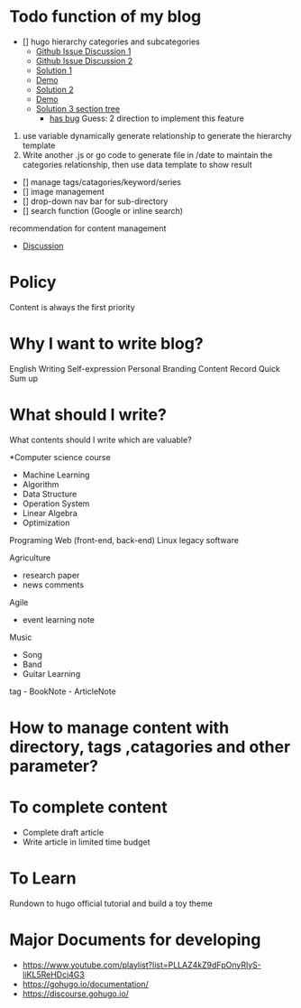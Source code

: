 
# Todo function of my blog

- [] hugo hierarchy categories and subcategories
    - [Github Issue Discussion 1](https://github.com/gohugoio/hugo/issues/465)
    - [Github Issue Discussion 2](https://github.com/gohugoio/hugo/pull/3309)
    - [Solution 1](https://github.com/vjeantet/hugo-menu-show)
    - [Demo](http://vjeantet.github.io/hugo-menu-show/)
    - [Solution 2](https://github.com/kakawait/hugo-tranquilpeak-theme)
    - [Demo](https://tranquilpeak.kakawait.com/categories/)
    - [Solution 3 section tree](https://github.com/bep/hugotest)
        - [has bug](http://experiments.wemakesites.net/css3-treeview.html)
Guess: 2 direction to implement this feature
1. use variable dynamically generate relationship to generate the hierarchy template 
2. Write another .js or go code to generate file in /date to maintain the categories relationship, then use data template to show result

- [] manage tags/catagories/keyword/series 
- [] image management
- [] drop-down nav bar for sub-directory
- [] search function (Google or inline search)

recommendation for content management
- [Discussion](https://discourse.gohugo.io/t/discussion-content-organization-best-practice/6360/2)

# Policy
Content is always the first priority

# Why I want to write blog?

English Writing
Self-expression
Personal Branding Content
Record
Quick Sum up

# What should I write?
What contents should I write which are valuable?

*Computer science course
- Machine Learning
- Algorithm
- Data Structure
- Operation System
- Linear Algebra
- Optimization

Programing
Web (front-end, back-end)
Linux legacy software

Agriculture
- research paper
- news comments

Agile
- event learning note

Music
- Song
- Band
- Guitar Learning


tag
    - BookNote
    - ArticleNote

# How to manage content with directory, tags ,catagories and other parameter?

# To complete content

- Complete draft article
- Write article in limited time budget 

# To Learn
Rundown to hugo official tutorial and build a toy theme

# Major Documents for developing
- https://www.youtube.com/playlist?list=PLLAZ4kZ9dFpOnyRlyS-liKL5ReHDcj4G3
- https://gohugo.io/documentation/
- https://discourse.gohugo.io/